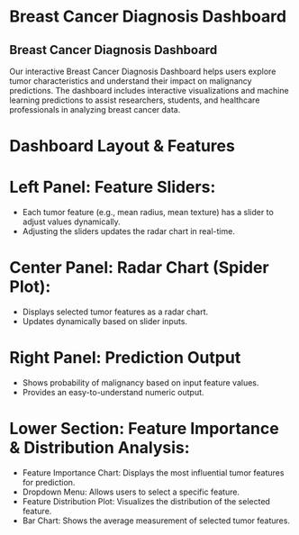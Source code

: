 # Breast Cancer Diagnosis Dashboard

## Breast Cancer Diagnosis Dashboard
Our interactive Breast Cancer Diagnosis Dashboard helps users explore tumor characteristics and understand their impact on malignancy predictions. The dashboard includes interactive visualizations and machine learning predictions to assist researchers, students, and healthcare professionals in analyzing breast cancer data.

# Dashboard Layout & Features

# Left Panel: Feature Sliders:

- Each tumor feature (e.g., mean radius, mean texture) has a slider to adjust values dynamically.
- Adjusting the sliders updates the radar chart in real-time.

# Center Panel: Radar Chart (Spider Plot):

- Displays selected tumor features as a radar chart.
- Updates dynamically based on slider inputs.

# Right Panel: Prediction Output

- Shows probability of malignancy based on input feature values.
- Provides an easy-to-understand numeric output.

# Lower Section: Feature Importance & Distribution Analysis:

- Feature Importance Chart: Displays the most influential tumor features for prediction.
- Dropdown Menu: Allows users to select a specific feature.
- Feature Distribution Plot: Visualizes the distribution of the selected feature.
- Bar Chart: Shows the average measurement of selected tumor features.
